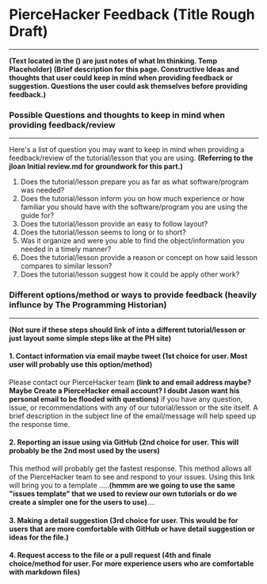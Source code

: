 # PierceHacker Feedback **(Title Rough Draft)**
---
**(Text located in the () are just notes of what Im thinking. Temp Placeholder)
(Brief description for this page. Constructive Ideas and thoughts that user could keep in mind when providing feedback or suggestion.  Questions the user could ask themselves before providing feedback.)**

### Possible Questions and thoughts to keep in mind when providing feedback/review 
---
Here's a list of question you may want to keep in mind when providing a feedback/review of the tutorial/lesson that you are using. **(Referring to the jloan Initial review.md for groundwork for this part.)**

1.  Does the tutorial/lesson prepare you as far as what software/program was needed?
2.  Does the tutorial/lesson inform you on how much experience or how familiar you should have with the software/program you are using the guide for?
3.  Does the tutorial/lesson provide an easy to follow layout?
4.  Does the tutorial/lesson seems to long or to short?
5.  Was it organize and were you able to find the object/information you needed in a timely manner?
6.  Does the tutorial/lesson provide a reason or concept on how said lesson compares to similar lesson?
7.  Does the tutorial/lesson suggest how it could be apply other work?

### Different options/method or ways to provide feedback **(heavily influnce by The Programming Historian)**
---
**(Not sure if these steps should link of into a different tutorial/lesson or just layout some simple steps like at the PH site)** 

#### 1.	Contact information via email maybe tweet **(1st choice for user.  Most user will probably use this option/method)**
Please contact our PierceHacker team **(link to and email address maybe? Maybe Create a PierceHacker email account? I doubt Jason want his personal email to be flooded with questions)** if you have any question, issue, or recommendations with any of our tutorial/lesson or the site itself.  A brief description in the subject line of the email/message will help speed up the response time.
#### 2.	Reporting an issue using via GitHub **(2nd choice for user.  This will probably be the 2nd most used by the users)**
This method will probably get the fastest response.  This method allows all of the PierceHacker team to see and respond to your issues.  Using this link will bring you to a template .....**(hmmm are we going to use the same "issues template" that we used to review our own tutorials or do we create a simpler one for the users to use)**....
#### 3.	Making a detail suggestion **(3rd choice for user.  This would be for users that are more comfortable with GitHub or have detail suggestion or ideas for the file.)**
#### 4.	Request access to the file or a pull request **(4th and finale choice/method for user.  For more experience users who are comfortable with markdown files)**
